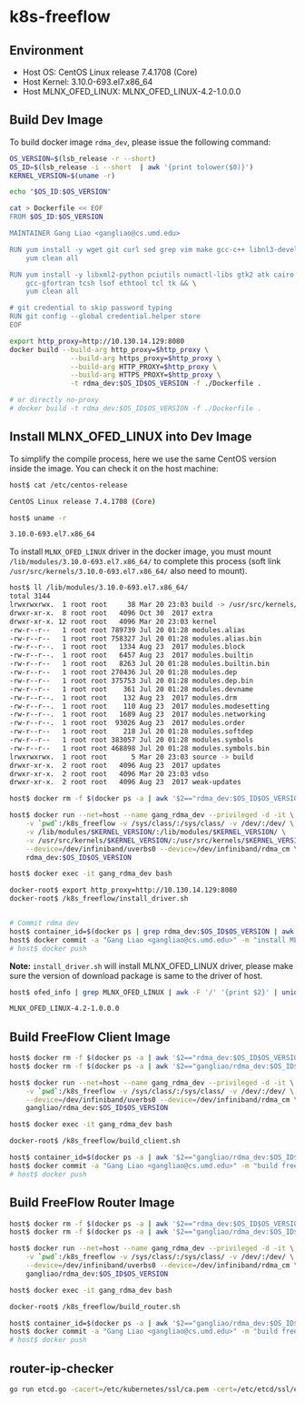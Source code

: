 # k8s-freeflow

## Environment

- Host OS: CentOS Linux release 7.4.1708 (Core)
- Host Kernel: 3.10.0-693.el7.x86_64
- Host MLNX_OFED_LINUX: MLNX_OFED_LINUX-4.2-1.0.0.0 

## Build Dev Image

To build docker image `rdma_dev`, please issue the following command:

```bash
OS_VERSION=$(lsb_release -r --short)
OS_ID=$(lsb_release -i --short  | awk '{print tolower($0)}')
KERNEL_VERSION=$(uname -r)

echo "$OS_ID:$OS_VERSION"

cat > Dockerfile << EOF
FROM $OS_ID:$OS_VERSION

MAINTAINER Gang Liao <gangliao@cs.umd.edu>

RUN yum install -y wget git curl sed grep vim make gcc-c++ libnl3-devel libtool && \
    yum clean all

RUN yum install -y libxml2-python pciutils numactl-libs gtk2 atk cairo \
    gcc-gfortran tcsh lsof ethtool tcl tk && \
    yum clean all

# git credential to skip password typing
RUN git config --global credential.helper store
EOF

export http_proxy=http://10.130.14.129:8080
docker build --build-arg http_proxy=$http_proxy \
               --build-arg https_proxy=$http_proxy \
               --build-arg HTTP_PROXY=$http_proxy \
               --build-arg HTTPS_PROXY=$http_proxy \
               -t rdma_dev:$OS_ID$OS_VERSION -f ./Dockerfile .

# or directly no-proxy
# docker build -t rdma_dev:$OS_ID$OS_VERSION -f ./Dockerfile .
```

## Install MLNX_OFED_LINUX into Dev Image 

To simplify the compile process, here we use the same CentOS version inside the image.
You can check it on the host machine:

```bash
host$ cat /etc/centos-release

CentOS Linux release 7.4.1708 (Core)

host$ uname -r

3.10.0-693.el7.x86_64
```

To install `MLNX_OFED_LINUX` driver in the docker image, you must mount `/lib/modules/3.10.0-693.el7.x86_64/` to complete this process (soft link `/usr/src/kernels/3.10.0-693.el7.x86_64/` also need to mount).

```bash
host$ ll /lib/modules/3.10.0-693.el7.x86_64/
total 3144
lrwxrwxrwx.  1 root root     38 Mar 20 23:03 build -> /usr/src/kernels/3.10.0-693.el7.x86_64
drwxr-xr-x.  8 root root   4096 Oct 30  2017 extra
drwxr-xr-x. 12 root root   4096 Mar 20 23:03 kernel
-rw-r--r--   1 root root 789739 Jul 20 01:28 modules.alias
-rw-r--r--   1 root root 758327 Jul 20 01:28 modules.alias.bin
-rw-r--r--.  1 root root   1334 Aug 23  2017 modules.block
-rw-r--r--.  1 root root   6457 Aug 23  2017 modules.builtin
-rw-r--r--   1 root root   8263 Jul 20 01:28 modules.builtin.bin
-rw-r--r--   1 root root 270436 Jul 20 01:28 modules.dep
-rw-r--r--   1 root root 375753 Jul 20 01:28 modules.dep.bin
-rw-r--r--   1 root root    361 Jul 20 01:28 modules.devname
-rw-r--r--.  1 root root    132 Aug 23  2017 modules.drm
-rw-r--r--.  1 root root    110 Aug 23  2017 modules.modesetting
-rw-r--r--.  1 root root   1689 Aug 23  2017 modules.networking
-rw-r--r--.  1 root root  93026 Aug 23  2017 modules.order
-rw-r--r--   1 root root    218 Jul 20 01:28 modules.softdep
-rw-r--r--   1 root root 383057 Jul 20 01:28 modules.symbols
-rw-r--r--   1 root root 468898 Jul 20 01:28 modules.symbols.bin
lrwxrwxrwx.  1 root root      5 Mar 20 23:03 source -> build
drwxr-xr-x.  2 root root   4096 Aug 23  2017 updates
drwxr-xr-x.  2 root root   4096 Mar 20 23:03 vdso
drwxr-xr-x.  2 root root   4096 Aug 23  2017 weak-updates
```

```bash
host$ docker rm -f $(docker ps -a | awk '$2=="rdma_dev:$OS_ID$OS_VERSION" {print $1}')

host$ docker run --net=host --name gang_rdma_dev --privileged -d -it \
    -v `pwd`:/k8s_freeflow -v /sys/class/:/sys/class/ -v /dev/:/dev/ \
    -v /lib/modules/$KERNEL_VERSION/:/lib/modules/$KERNEL_VERSION/ \
    -v /usr/src/kernels/$KERNEL_VERSION/:/usr/src/kernels/$KERNEL_VERSION/ \
    --device=/dev/infiniband/uverbs0 --device=/dev/infiniband/rdma_cm \
    rdma_dev:$OS_ID$OS_VERSION

host$ docker exec -it gang_rdma_dev bash

docker-root$ export http_proxy=http://10.130.14.129:8080
docker-root$ /k8s_freeflow/install_driver.sh


# Commit rdma dev
host$ container_id=$(docker ps | grep rdma_dev:$OS_ID$OS_VERSION | awk '{print $1}')
host$ docker commit -a "Gang Liao <gangliao@cs.umd.edu>" -m "install MLNX_OFED_LINUX" $container_id gangliao/rdma_dev:$OS_ID$OS_VERSION
# host$ docker push
```

**Note:** `install_driver.sh` will install MLNX_OFED_LINUX driver, please make sure the
version of download package is same to the driver of host.

```bash
host$ ofed_info | grep MLNX_OFED_LINUX | awk -F '/' '{print $2}' | uniq

MLNX_OFED_LINUX-4.2-1.0.0.0
```

## Build FreeFlow Client Image

```bash
host$ docker rm -f $(docker ps -a | awk '$2=="rdma_dev:$OS_ID$OS_VERSION" {print $1}')
host$ docker rm -f $(docker ps -a | awk '$2=="gangliao/rdma_dev:$OS_ID$OS_VERSION" {print $1}')

host$ docker run --net=host --name gang_rdma_dev --privileged -d -it \
    -v `pwd`:/k8s_freeflow -v /sys/class/:/sys/class/ -v /dev/:/dev/ \
    --device=/dev/infiniband/uverbs0 --device=/dev/infiniband/rdma_cm \
    gangliao/rdma_dev:$OS_ID$OS_VERSION

host$ docker exec -it gang_rdma_dev bash

docker-root$ /k8s_freeflow/build_client.sh

host$ container_id=$(docker ps -a | awk '$2=="gangliao/rdma_dev:$OS_ID$OS_VERSION" {print $1}')
host$ docker commit -a "Gang Liao <gangliao@cs.umd.edu>" -m "build freeflow-client" $container_id gangliao/freeflow-client:$OS_ID$OS_VERSION
# host$ docker push
```

## Build FreeFlow Router Image

```bash
host$ docker rm -f $(docker ps -a | awk '$2=="rdma_dev:$OS_ID$OS_VERSION" {print $1}')
host$ docker rm -f $(docker ps -a | awk '$2=="gangliao/rdma_dev:$OS_ID$OS_VERSION" {print $1}')

host$ docker run --net=host --name gang_rdma_dev --privileged -d -it \
    -v `pwd`:/k8s_freeflow -v /sys/class/:/sys/class/ -v /dev/:/dev/ \
    --device=/dev/infiniband/uverbs0 --device=/dev/infiniband/rdma_cm \
    gangliao/rdma_dev:$OS_ID$OS_VERSION

host$ docker exec -it gang_rdma_dev bash

docker-root$ /k8s_freeflow/build_router.sh

host$ container_id=$(docker ps -a | awk '$2=="gangliao/rdma_dev:$OS_ID$OS_VERSION" {print $1}')
host$ docker commit -a "Gang Liao <gangliao@cs.umd.edu>" -m "build freeflow-router" $container_id gangliao/freeflow-router:$OS_ID$OS_VERSION
# host$ docker push
```



## router-ip-checker

```bash
go run etcd.go -cacert=/etc/kubernetes/ssl/ca.pem -cert=/etc/etcd/ssl/etcd.pem -key=/etc/etcd/ssl/etcd-key.pem
```
